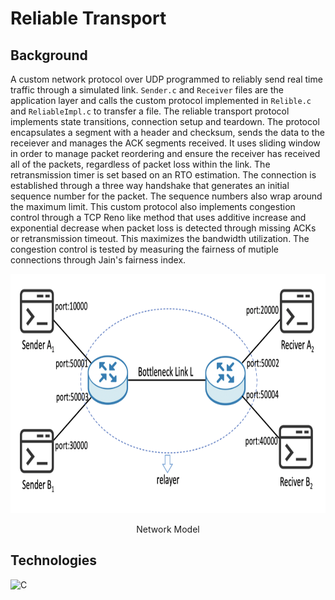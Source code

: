 # Reliable Transport

## Background

A custom network protocol over UDP programmed to reliably send real time traffic through a simulated link. `Sender.c` and `Receiver` files are the application layer and calls the custom protocol implemented in `Relible.c` and `ReliableImpl.c` to transfer a file. The reliable transport protocol implements state transitions, connection setup and teardown. The protocol encapsulates a segment with a header and checksum, sends the data to the receiever and manages the ACK segments received. It uses sliding window in order to manage packet reordering and ensure the receiver has received all of the packets, regardless of packet loss within the link. The retransmission timer is set based on an RTO estimation. The connection is established through a three way handshake that generates an initial sequence number for the packet. The sequence numbers also wrap around the maximum limit. This custom protocol also implements congestion control through a TCP Reno like method that uses additive increase and exponential decrease when packet loss is detected through missing ACKs or retransmission timeout. This maximizes the bandwidth utilization. The congestion control is tested by measuring the fairness of mutiple connections through Jain's fairness index.

<div align="center">
  <img src="images/network.png" width="666" height="383">
</div>
<p align="center">
  Network Model
</p>

## Technologies
 ![C](https://img.shields.io/badge/c-%2300599C.svg?style=for-the-badge&logo=c&logoColor=white)
